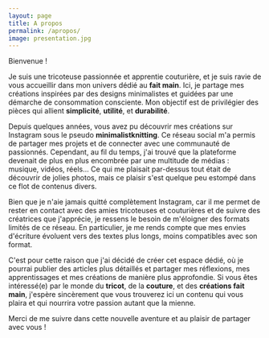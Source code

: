 ```yaml
---
layout: page
title: A propos
permalink: /apropos/
image: presentation.jpg
---
```


Bienvenue !

Je suis une tricoteuse passionnée et apprentie couturière, et je suis ravie de vous accueillir dans mon univers dédié au <strong>fait main</strong>. Ici, je partage mes créations inspirées par des designs minimalistes et guidées par une démarche de consommation consciente. Mon objectif est de privilégier des pièces qui allient <strong>simplicité</strong>, <strong>utilité</strong>, et <strong>durabilité</strong>.

Depuis quelques années, vous avez pu découvrir mes créations sur Instagram sous le pseudo <strong>minimalistknitting</strong>. Ce réseau social m'a permis de partager mes projets et de connecter avec une communauté de passionnés. Cependant, au fil du temps, j'ai trouvé que la plateforme devenait de plus en plus encombrée par une multitude de médias : musique, vidéos, réels... Ce qui me plaisait par-dessus tout était de découvrir de jolies photos, mais ce plaisir s'est quelque peu estompé dans ce flot de contenus divers.

Bien que je n'aie jamais quitté complètement Instagram, car il me permet de rester en contact avec des amies tricoteuses et couturières et de suivre des créatrices que j'apprécie, je ressens le besoin de m'éloigner des formats limités de ce réseau. En particulier, je me rends compte que mes envies d'écriture évoluent vers des textes plus longs, moins compatibles avec son format.

C'est pour cette raison que j'ai décidé de créer cet espace dédié, où je pourrai publier des articles plus détaillés et partager mes réflexions, mes apprentissages et mes créations de manière plus approfondie. Si vous êtes intéressé(e) par le monde du <strong>tricot</strong>, de la <strong>couture</strong>, et des <strong>créations fait main</strong>, j'espère sincèrement que vous trouverez ici un contenu qui vous plaira et qui nourrira votre passion autant que la mienne.

Merci de me suivre dans cette nouvelle aventure et au plaisir de partager avec vous !
